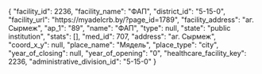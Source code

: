 {
    "facility_id": 2236,
    "facility_name": "ФАП",
    "district_id": "5-15-0",
    "facility_url": "https:\/\/myadelcrb.by\/?page_id=1789",
    "facility_address": "аг. Сырмеж",
    "ap_1": "89",
    "name": "ФАП",
    "type": null,
    "state": "public institution",
    "stats": [],
    "med_id": 707,
    "address": "аг. Сырмеж",
    "coord_x_y": null,
    "place_name": "Мядель",
    "place_type": "city",
    "year_of_closing": null,
    "year_of_opening": "0",
    "healthcare_facility_key": 2236,
    "administrative_division_id": "5-15-0"
}